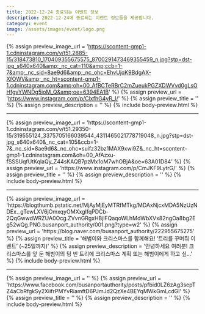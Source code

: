 ```yaml
---
title: 2022-12-24 종료되는 이벤트 정보
description: 2022-12-24에 종료되는 이벤트 정보들을 제공합니다.
category: event
image: /assets/images/event/logo.png
---
```

{% assign preview_image_url = 'https://scontent-gmp1-1.cdninstagram.com/v/t51.2885-15/318473810_170409355675575_8700291473469355459_n.jpg?stp=dst-jpg_s640x640&amp;_nc_cat=110&amp;ccb=1-7&amp;_nc_sid=8ae9d6&amp;_nc_ohc=EhvUjqK9BdgAX-XfOWV&amp;_nc_ht=scontent-gmp1-1.cdninstagram.com&amp;oh=00_AfBCTeRBrC2mZueukPGZXDWVvd0gLsOHfgvYWNDg5ioM_Q&amp;oe=6394EA1B' %}
{% assign preview_url = 'https://www.instagram.com/p/ClxfhG4yR_I/' %}
{% assign preview_title = '' %}
{% assign preview_description = '' %}
{% include body-preview.html %}
<hr>{% assign preview_image_url = 'https://scontent-gmp1-1.cdninstagram.com/v/t51.29350-15/319555124_3375705166039544_4311465021778719048_n.jpg?stp=dst-jpg_s640x640&amp;_nc_cat=105&amp;ccb=1-7&amp;_nc_sid=8ae9d6&amp;_nc_ohc=suifz32bz1MAX9xwi9Z&amp;_nc_ht=scontent-gmp1-1.cdninstagram.com&amp;oh=00_AfAzxu-fSSSUqfUtKqlaQy_Z44sKAQB7pzMx1oM7whOBjA&amp;oe=63A01D84' %}
{% assign preview_url = 'https://www.instagram.com/p/CmJKF9LytrG/' %}
{% assign preview_title = '' %}
{% assign preview_description = '' %}
{% include body-preview.html %}
<hr>{% assign preview_image_url = 'https://blogthumb.pstatic.net/MjAyMjEyMTRfMTkg/MDAxNjcxMDA5NzUzNDEx._gTewLXV6jOmxqyOMXxgIfqPDCb-2QqGwwdWRZUA0Ocg.ZVvnGRgxHBjlFQaqoWLhMdWbXVx82ngOa8bg2Eg52wQg.PNG.busanport_authority/001.png?type=w2' %}
{% assign preview_url = 'https://blog.naver.com/busanport_authority/222955675275' %}
{% assign preview_title = '해범이와 크리스마스를 함께해요! &lsquo;트리를 꾸며줘 이벤트&rsquo; (~25일까지)' %}
{% assign preview_description = '안녕하세요 여러분! 크리스마스를 앞 둔 해범이의 텅 빈 트리에 크리스마스 계획 또는 해범이에게 하고 싶...' %}
{% include body-preview.html %}
<hr>{% assign preview_image_url = '' %}
{% assign preview_url = 'https://www.facebook.com/busanportauthority/posts/pfbid0LZ6zAg3sepTZ4aCbRfgkSy2XiifrPMYvRiamftD6PJmJd2QzXe4BEYqMWkGmLcdGl' %}
{% assign preview_title = '' %}
{% assign preview_description = '' %}
{% include body-preview.html %}